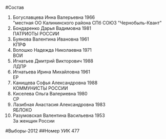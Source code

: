 #Состав
1. Богуславцева Инна Валерьевна 1966   
    "местная ОО Калининского района СПб СОЮЗ "Чернобыль-Квант"
2. Бондаренко Дарья Вадимовна 1981   
    ПАТРИОТЫ РОССИИ
3. Буянова Валентина Ивановна 1961   
    КПРФ
4. Волошко Надежда Николаевна 1971   
    ВОИ
5. Игнатьев Дмитрий Викторович 1988   
    ЛДПР
6. Игнатьева Ирина Михайловна 1961   
    ЕР
7. Канищева Софья Александровна 1988   
    КОММУНИСТЫ РОССИИ
8. Киселева Ольга Валериевна 1980   
    СР
9. Лазибная Анастасия Александровна 1983   
    ЯБЛОКО
10. Разумовская Валентина Васильевна 1953   
    За женщин России

#Выборы-2012
##Номер УИК
477